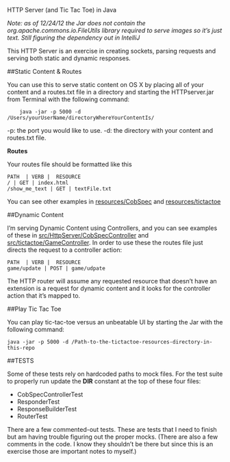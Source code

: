 HTTP Server (and Tic Tac Toe) in Java

*Note: as of 12/24/12 the Jar does not contain the org.apache.commons.io.FileUtils library required to serve images so it’s just text. Still figuring the dependency out in IntelliJ*

This HTTP Server is an exercise in creating sockets, parsing requests and serving both static and dynamic responses.

##Static Content & Routes

You can use this to serve static content on OS X by placing all of your content and a routes.txt file in a directory and starting the HTTPserver.jar from Terminal with the following command:

        java -jar -p 5000 -d /Users/yourUserName/directoryWhereYourContentIs/

-p: the port you would like to use. 
-d: the directory with your content and routes.txt file.

**Routes**

Your routes file should be formatted like this

	PATH  | VERB |  RESOURCE
	/ | GET | index.html
	/show_me_text | GET | textFile.txt

You can see other examples in [resources/CobSpec](https://github.com/mikeebert/http-server/tree/master/resources/CobSpec) and [resources/tictactoe](https://github.com/mikeebert/http-server/tree/master/resources/tictactoe)

##Dynamic Content

I’m serving Dynamic Content using Controllers, and you can see examples of these in [src/HttpServer/CobSpecController](https://github.com/mikeebert/http-server/blob/master/src/HttpServer/CobSpecController.java) and [src/tictactoe/GameController](https://github.com/mikeebert/http-server/blob/master/src/tictactoe/GameController.java). In order to use these the routes file just directs the request to a controller action:

	PATH  | VERB |  RESOURCE
	game/update | POST | game/udpate
	
The HTTP router will assume any requested resource that doesn’t have an extension is a request for dynamic content and it looks for the controller action that it’s mapped to.

##Play Tic Tac Toe

You can play tic-tac-toe versus an unbeatable UI by starting the Jar with the following command:

	java -jar -p 5000 -d /Path-to-the-tictactoe-resources-directory-in-this-repo
	
##TESTS

Some of these tests rely on hardcoded paths to mock files. For the test suite to properly run update the **DIR** constant at the top of these four files:
- CobSpecControllerTest
- ResponderTest
- ResponseBuilderTest
- RouterTest

There are a few commented-out tests. These are tests that I need to finish but am having trouble figuring out the proper mocks. (There are also a few comments in the code. I know they shouldn’t be there but since this is an exercise those are important notes to myself.)
